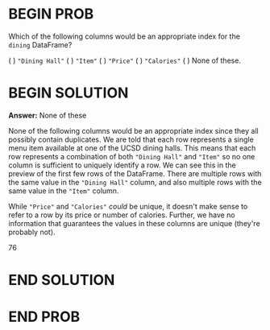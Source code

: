 # BEGIN PROB

Which of the following columns would be an appropriate index for the
`dining` DataFrame?

( ) `"Dining Hall"`
( ) `"Item"`
( ) `"Price"`
( ) `"Calories"`
( ) None of these.

# BEGIN SOLUTION

**Answer:** None of these

None of the following columns would be an appropriate index since they all possibly contain duplicates. We are told that each row represents a single menu item available at one of the UCSD
dining halls. This means that each row represents a combination of both `"Dining Hall"` and `"Item"` so no one column is sufficient to uniquely identify a row. We can see this in the preview of the first few rows of the DataFrame. There are multiple rows with the same value in the `"Dining Hall"` column, and also multiple rows with the same value in the `"Item"` column. 

While `"Price"` and `"Calories"` *could* be unique, it doesn't make sense to refer to a row by its price or number of calories. Further, we have no information that guarantees the values in these columns are unique (they're probably not).

<average>76</average>

# END SOLUTION

# END PROB